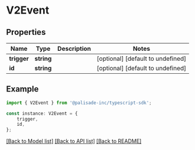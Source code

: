 # V2Event


## Properties

Name | Type | Description | Notes
------------ | ------------- | ------------- | -------------
**trigger** | **string** |  | [optional] [default to undefined]
**id** | **string** |  | [optional] [default to undefined]

## Example

```typescript
import { V2Event } from '@palisade-inc/typescript-sdk';

const instance: V2Event = {
    trigger,
    id,
};
```

[[Back to Model list]](../README.md#documentation-for-models) [[Back to API list]](../README.md#documentation-for-api-endpoints) [[Back to README]](../README.md)
